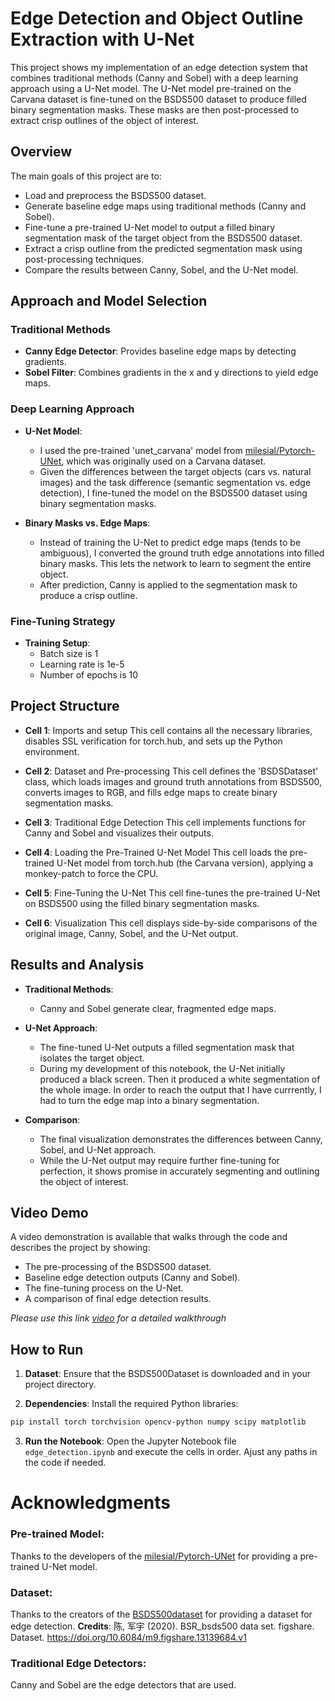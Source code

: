# Edge Detection and Object Outline Extraction with U-Net

This project shows my implementation of an edge detection system that combines traditional methods (Canny and Sobel) with a deep learning approach using a U-Net model. The U-Net model pre-trained on the Carvana dataset is fine-tuned on the BSDS500 dataset to produce filled binary segmentation masks. These masks are then post-processed to extract crisp outlines of the object of interest.

## Overview 

The main goals of this project are to:
 - Load and preprocess the BSDS500 dataset.
 - Generate baseline edge maps using traditional methods (Canny and Sobel).
 - Fine-tune a pre-trained U-Net model to output a filled binary segmentation mask of the target object from the BSDS500 dataset.
 - Extract a crisp outline from the predicted segmentation mask using post-processing techniques.
 - Compare the results between Canny, Sobel, and the U-Net model.
 
## Approach and Model Selection

### Traditional Methods
 - **Canny Edge Detector**: Provides baseline edge maps by detecting gradients.
 - **Sobel Filter**: Combines gradients in the x and y directions to yield edge maps.
 
### Deep Learning Approach
 - **U-Net Model**: 
   - I used the pre-trained 'unet_carvana' model from [milesial/Pytorch-UNet](https://github.com/milesial/Pytorch-UNet), which was originally used on a Carvana dataset.
   - Given the differences between the target objects (cars vs. natural images) and the task difference (semantic segmentation vs. edge detection), I fine-tuned the model on the BSDS500 dataset using binary segmentation masks.
   
 - **Binary Masks vs. Edge Maps**:
   - Instead of training the U-Net to predict edge maps (tends to be ambiguous), I converted the ground truth edge annotations into filled binary masks. This lets the network to learn to segment the entire object.
   - After prediction, Canny is applied to the segmentation mask to produce a crisp outline.
   
### Fine-Tuning Strategy
 - **Training Setup**:
   - Batch size is 1
   - Learning rate is 1e-5
   - Number of epochs is 10

## Project Structure

 - **Cell 1**: Imports and setup
   This cell contains all the necessary libraries, disables SSL verification for torch.hub, and sets up the Python environment.
   
 - **Cell 2**: Dataset and Pre-processing
   This cell defines the 'BSDSDataset' class, which loads images and ground truth annotations from BSDS500, converts images to RGB, and fills edge maps to create binary segmentation masks.
   
 - **Cell 3**: Traditional Edge Detection
   This cell implements functions for Canny and Sobel and visualizes their outputs.
   
 - **Cell 4**: Loading the Pre-Trained U-Net Model
   This cell loads the pre-trained U-Net model from torch.hub (the Carvana version), applying a monkey-patch to force the CPU.
   
 - **Cell 5**: Fine-Tuning the U-Net
   This cell fine-tunes the pre-trained U-Net on BSDS500 using the filled binary segmentation masks.
   
- **Cell 6**: Visualization
   This cell displays side-by-side comparisons of the original image, Canny, Sobel, and the U-Net output.
   
## Results and Analysis

 - **Traditional Methods**:
   - Canny and Sobel generate clear, fragmented edge maps.
   
 - **U-Net Approach**:
   - The fine-tuned U-Net outputs a filled segmentation mask that isolates the target object.
   - During my development of this notebook, the U-Net initially produced a black screen. Then it produced a white segmentation of the whole image. In order to reach the output that I have currrently, I had to turn the edge map into a binary segmentation. 

 - **Comparison**:
   - The final visualization demonstrates the differences between Canny, Sobel, and U-Net approach.
   - While the U-Net output may require further fine-tuning for perfection, it shows promise in accurately segmenting and outlining the object of interest.
   
## Video Demo

A video demonstration is available that walks through the code and describes the project by showing:
 - The pre-processing of the BSDS500 dataset.
 - Baseline edge detection outputs (Canny and Sobel).
 - The fine-tuning process on the U-Net.
 - A comparison of final edge detection results.
 
*Please use this link [video](https://youtu.be/X5sLSqk7hjw) for a detailed walkthrough*

## How to Run

1. **Dataset**:
  Ensure that the BSDS500Dataset is downloaded and in your project directory.

2. **Dependencies**:
  Install the required Python libraries:
  ```bash
  pip install torch torchvision opencv-python numpy scipy matplotlib
  ```
  
3. **Run the Notebook**:
  Open the Jupyter Notebook file `edge_detection.ipynb` and execute the cells in order. Ajust any paths in the code if needed.
  
# Acknowledgments

### Pre-trained Model:
Thanks to the developers of the [milesial/Pytorch-UNet](https://github.com/milesial/Pytorch-UNet) for providing a pre-trained U-Net model.

### Dataset:
Thanks to the creators of the [BSDS500dataset](https://figshare.com/articles/dataset/BSR_bsds500_data_set/13139684?utm_source=chatgpt.com&file=25236740) for providing a dataset for edge detection. 
**Credits**:
陈, 军宇 (2020). BSR_bsds500  data set. figshare. Dataset. https://doi.org/10.6084/m9.figshare.13139684.v1

### Traditional Edge Detectors:
Canny and Sobel are the edge detectors that are used.
